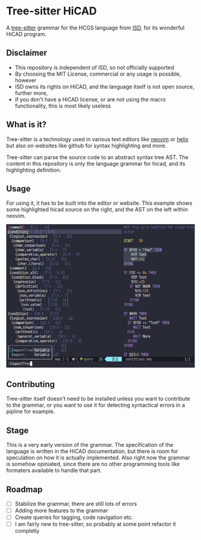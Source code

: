 # Tree-sitter HiCAD

A [tree-sitter](https://tree-sitter.github.io/tree-sitter) grammar for the HCGS language from [ISD](https://www.isdgroup.com/), for its wonderful HiCAD program.

## Disclaimer

- This repository is independent of ISD, so not officially supported
- By choosing the MIT License, commercial or any usage is possible, however
- ISD owns its rights on HiCAD, and the language itself is not open source, further more,
- if you don't have a HiCAD license, or are not using the macro functionality, this is most likely useless

## What is it?

Tree-sitter is a technology used in various text editors like [neovim](https://neovim.io/) or [helix](https://helix-editor.com/) but also on websites like github for syntax highlighting and more.

Tree-sitter can parse the source code to an abstract syntax tree AST.
The content in this repository is only the language grammar for hicad, and its highlighting definition.

## Usage

For using it, it has to be built into the editor or website.
This example shows some highlighted hicad source on the right,
and the AST on the left within neovim.

![Highlight](/img/neovim_TS-hicad.png)

## Contributing

Tree-sitter itself doesn't need to be installed unless you want to contribute to the grammar,
or you want to use it for detecting syntactical errors in a pipline for example.

## Stage

This is a very early version of the grammar.
The specification of the language is written in the HiCAD documentation,
but there is room for speculation on how it is actually implemented.
Also right now the grammar is somehow opiniated, since there are no other programming tools like formaters available to handle that part.

## Roadmap

- [ ] Stabilize the grammar, there are still lots of errors
- [ ] Adding more features to the grammar
- [ ] Create queries for tagging, code navigation etc.
- [ ] I am fairly new to tree-sitter, so probably at some point refactor it completly
